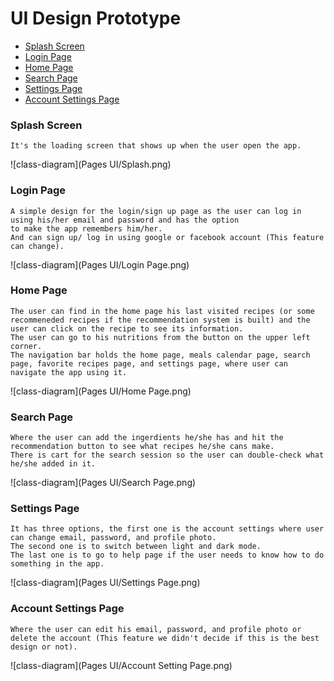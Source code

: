 # **UI Design Prototype**

- [Splash Screen](#Splash-Screen)
- [Login Page](#Login-Page)
- [Home Page](#Home-Page)
- [Search Page](#Search-Page)
- [Settings Page](#Settings-Page)
- [Account Settings Page](#Account-Settings-Page)

### **Splash Screen**

    It's the loading screen that shows up when the user open the app.

![class-diagram](Pages UI/Splash.png)

### **Login Page**

    A simple design for the login/sign up page as the user can log in using his/her email and password and has the option
    to make the app remembers him/her.
    And can sign up/ log in using google or facebook account (This feature can change).

![class-diagram](Pages UI/Login Page.png)

### **Home Page**

    The user can find in the home page his last visited recipes (or some recommeneded recipes if the recommendation system is built) and the user can click on the recipe to see its information.
    The user can go to his nutritions from the button on the upper left corner.
    The navigation bar holds the home page, meals calendar page, search page, favorite recipes page, and settings page, where user can navigate the app using it. 

![class-diagram](Pages UI/Home Page.png)

### **Search Page**

    Where the user can add the ingerdients he/she has and hit the recommendation button to see what recipes he/she cans make.
    There is cart for the search session so the user can double-check what he/she added in it.

![class-diagram](Pages UI/Search Page.png)

### **Settings Page**

    It has three options, the first one is the account settings where user can change email, password, and profile photo.
    The second one is to switch between light and dark mode.
    The last one is to go to help page if the user needs to know how to do something in the app. 

![class-diagram](Pages UI/Settings Page.png)

### **Account Settings Page**

    Where the user can edit his email, password, and profile photo or delete the account (This feature we didn't decide if this is the best design or not).

![class-diagram](Pages UI/Account Setting Page.png)